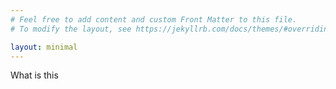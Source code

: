 ```yaml
---
# Feel free to add content and custom Front Matter to this file.
# To modify the layout, see https://jekyllrb.com/docs/themes/#overriding-theme-defaults

layout: minimal
---
```


What is this